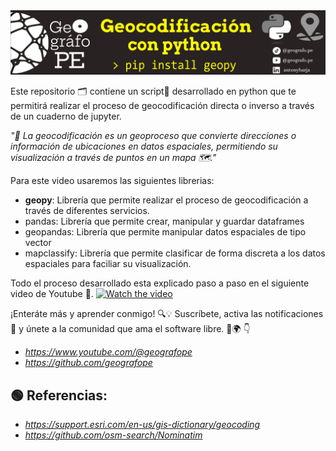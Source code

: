 <img src='img/banner.png'>

Este repositorio 🗂️ contiene un script📜 desarrollado en python que te permitirá  realizar el proceso de geocodificación directa o inverso a través de un cuaderno de jupyter.

*"📍 La geocodificación es un geoproceso que convierte direcciones o  información de ubicaciones en datos espaciales, permitiendo su visualización a través de puntos en un mapa 🗺️."*

Para este video usaremos las siguientes librerias:
- **geopy**: Librería que permite realizar el proceso de geocodificación a través de diferentes servicios.
- pandas: Librería que permite crear, manipular y guardar dataframes 
- geopandas: Librería que permite manipular datos espaciales de tipo vector
- mapclassify: Librería que permite clasificar de forma discreta a los datos espaciales para faciliar su visualización.

Todo el proceso desarrollado esta explicado paso a paso en el siguiente video de Youtube 🎥.
[![Watch the video](https://img.youtube.com/vi/aM93Jn1uD-I/0.jpg)](https://youtu.be/aM93Jn1uD-I?si=tnOLDjmW-TkOb3U9)

¡Enteráte más y aprender conmigo! 🔍💡 Suscríbete, activa las notificaciones 🔔 y únete a la comunidad que ama el software libre. 🌟🌍 👇
 - *https://www.youtube.com/@geografope*
 - *https://github.com/geografope*

## 🟢 Referencias: 
 - *https://support.esri.com/en-us/gis-dictionary/geocoding*
 - *https://github.com/osm-search/Nominatim*
